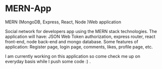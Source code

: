 # MERN-App
MERN (MongoDB, Express, React, Node )Web application

Social network for developers app using the MERN stack technologies.
The application will have: JSON Web Token authorization, express router, react front-end, node back-end and mongo database.
Some features of application: Register page, login page, comments, likes, profile page, etc.

I am currently working on this application so come check me up on everyday basis while I push some code :) .
